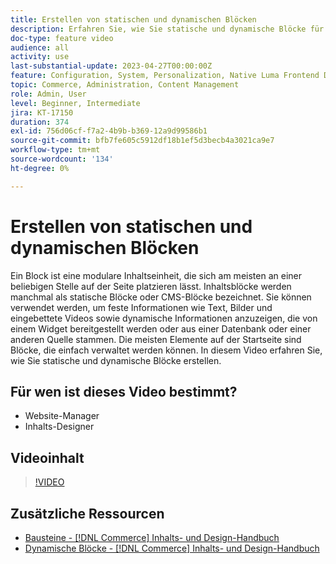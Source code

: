 ```yaml
---
title: Erstellen von statischen und dynamischen Blöcken
description: Erfahren Sie, wie Sie statische und dynamische Blöcke für Ihre Store-CMS-Seiten erstellen.
doc-type: feature video
audience: all
activity: use
last-substantial-update: 2023-04-27T00:00:00Z
feature: Configuration, System, Personalization, Native Luma Frontend Development, Page Content
topic: Commerce, Administration, Content Management
role: Admin, User
level: Beginner, Intermediate
jira: KT-17150
duration: 374
exl-id: 756d06cf-f7a2-4b9b-b369-12a9d99586b1
source-git-commit: bfb7fe605c5912df18b1ef5d3becb4a3021ca9e7
workflow-type: tm+mt
source-wordcount: '134'
ht-degree: 0%

---
```


# Erstellen von statischen und dynamischen Blöcken

Ein Block ist eine modulare Inhaltseinheit, die sich am meisten an einer beliebigen Stelle auf der Seite platzieren lässt. Inhaltsblöcke werden manchmal als statische Blöcke oder CMS-Blöcke bezeichnet. Sie können verwendet werden, um feste Informationen wie Text, Bilder und eingebettete Videos sowie dynamische Informationen anzuzeigen, die von einem Widget bereitgestellt werden oder aus einer Datenbank oder einer anderen Quelle stammen. Die meisten Elemente auf der Startseite sind Blöcke, die einfach verwaltet werden können. In diesem Video erfahren Sie, wie Sie statische und dynamische Blöcke erstellen.

## Für wen ist dieses Video bestimmt?

- Website-Manager
- Inhalts-Designer

## Videoinhalt

>[!VIDEO](https://video.tv.adobe.com/v/343783?quality=12&learn=on)

## Zusätzliche Ressourcen

- [Bausteine - [!DNL Commerce] Inhalts- und Design-Handbuch](https://experienceleague.adobe.com/docs/commerce-admin/content-design/elements/blocks/blocks.html?lang=de)
- [Dynamische Blöcke - [!DNL Commerce] Inhalts- und Design-Handbuch](https://experienceleague.adobe.com/docs/commerce-admin/content-design/elements/dynamic-blocks/dynamic-blocks.html?lang=de)
